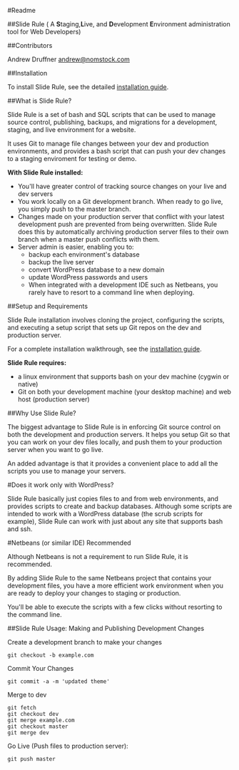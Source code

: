 #Readme

##Slide Rule 
( A **S**taging,**L**ive, and **D**evelopment **E**nvironment administration tool for Web Developers)

##Contributors

Andrew Druffner <andrew@nomstock.com>

##Installation

To install Slide Rule, see the detailed [installation guide](https://github.com/ajdruff/slide-rule/blob/master/docs/getting-started.md).

##What is Slide Rule?


Slide Rule is a set of bash  and SQL scripts that can be used to manage source control, publishing, backups, and migrations for a development, staging, and live environment for a website. 

It uses Git to manage file changes between your dev and production environments, and provides a bash script that can push your dev changes to a staging enviroment for testing or demo.


**With Slide Rule installed:**

* You'll have greater control of tracking source changes on your live and dev servers
* You work locally on a Git development branch. When ready to go live, you simply push to the master branch. 
* Changes made on your production server that conflict with your latest development push are prevented from being overwritten. Slide Rule does this by automatically archiving production server files to their own branch when a master push conflicts with them.
* Server admin is easier, enabling you to:
    - backup each environment's database
    - backup the live server
    - convert WordPress database to a new domain
    - update WordPress passwords and users
    - When integrated with a development IDE such as Netbeans, you rarely have to resort to a command line when deploying.



##Setup and Requirements

Slide Rule installation involves cloning the project, configuring the scripts, and executing a setup script that sets up Git repos on the dev and production server.

For a complete installation walkthrough, see the [installation guide](https://github.com/ajdruff/slide-rule/blob/master/docs/getting-started.md).


**Slide Rule requires:**

* a linux environment that supports bash on your dev machine (cygwin or native)
* Git on both your development machine (your desktop machine) and web host (production server)


##Why Use Slide Rule? 


The biggest advantage to Slide Rule is in enforcing Git source control on both the development and production servers. It helps you setup Git so that you can work on your dev files locally, and push them to your production server when you want to go live.

An added advantage is that it provides a convenient place to add all the scripts you use to manage your servers. 


#Does it work only with WordPress?

Slide Rule basically just copies files to and from web environments, and provides scripts to create and backup databases. Although some scripts are intended to work with a WordPress database (the scrub scripts for example), Slide Rule can work with just about any site that supports bash and ssh.


#Netbeans (or similar IDE) Recommended

Although Netbeans is not a requirement to run Slide Rule, it is recommended.

By adding  Slide Rule to the same Netbeans project that contains your development files, you have a  more efficient work environment when you are ready to deploy your changes to staging or production.

You'll be able to execute the scripts with a few clicks without resorting to the command line.


##Slide Rule Usage: Making and Publishing Development Changes

Create a development branch to make your changes

    git checkout -b example.com

Commit Your Changes

    git commit -a -m 'updated theme'

Merge to dev

    git fetch
    git checkout dev
    git merge example.com
    git checkout master
    git merge dev


Go Live (Push files to production server): 

    git push master


